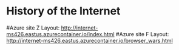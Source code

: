 # History of the Internet

#Azure site Z Layout: http://internet-ms426.eastus.azurecontainer.io/index.html
#Azure site F Layout: http://internet-ms426.eastus.azurecontainer.io/browser_wars.html
